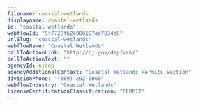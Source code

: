 ```yaml
---
filename: coastal-wetlands
displayname: coastal-wetlands
id: "coastal-wetlands"
webflowId: "5f7728fb24006107aa7834b8"
urlSlug: "coastal-wetlands"
webflowName: "Coastal Wetlands"
callToActionLink: "http://nj.gov/dep/wrm/"
callToActionText: ""
agencyId: njdep
agencyAdditionalContext: "Coastal Wetlands Permits Section"
divisionPhone: "(609) 292-0060"
webflowIndustry: "Coastal Wetlands"
licenseCertificationClassification: "PERMIT"
---
```

